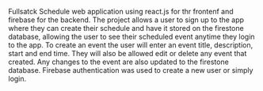 Fullsatck Schedule web application using react.js for thr frontenf and firebase for the backend.
The project allows a user to sign up to the app where they can create their schedule and have it stored
on the firestone database, allowing the user to see their scheduled event anytime they login to the app. 
To create an event the user will enter an event title, description, start and end time. They will also
be allowed edit or delete any event that created. Any changes to the event are also updated to the firestone database.
Firebase authentication was used to create a new user or simply login.
